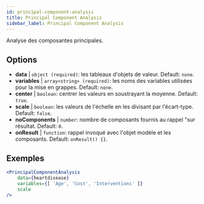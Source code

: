 ```yaml
---
id: principal-component-analysis
title: Principal Component Analysis
sidebar_label: Principal Component Analysis
---
```


Analyse des composantes principales.

## Options

* __data__ | `object (required)`: les tableaux d'objets de valeur. Default: `none`.
* __variables__ | `array<string> (required)`: les noms des variables utilisées pour la mise en grappes. Default: `none`.
* __center__ | `boolean`: centrer les valeurs en soustrayant la moyenne. Default: `true`.
* __scale__ | `boolean`: les valeurs de l'échelle en les divisant par l'écart-type. Default: `false`.
* __noComponents__ | `number`: nombre de composants fournis au rappel "sur résultat. Default: `0`.
* __onResult__ | `function`: rappel invoqué avec l'objet modèle et les composants. Default: `onResult() {}`.


## Exemples

```jsx live
<PrincipalComponentAnalysis 
    data={heartdisease} 
    variables={[ 'Age', 'Cost', 'Interventions' ]}
    scale
/>
```

